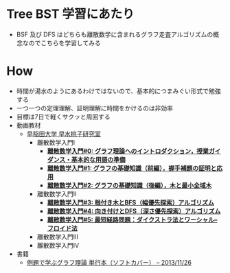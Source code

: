 # Tree BST 学習にあたり
- BSF 及び DFS はどちらも離散数学に含まれるグラフ走査アルゴリズムの概念なのでこちらを学習してみる

# How
- 時間が湯水のようにあるわけではないので、基本的につまみぐい形式で勉強する
- 一つ一つの定理理解、証明理解に時間をかけるのは非効率
- 目標は7日で軽くサクッと周回する
- 動画教材
  - [早稲田大学 早水桃子研究室](https://www.youtube.com/@hayamizu)
    - 離散数学入門Ⅰ
      - [**離散数学入門#0: グラフ理論へのイントロダクション，授業ガイダンス・基本的な用語の準備**](https://www.notion.so/0-1ecaeb28478e80d59de5c429c8f2f8ba?pvs=21)
      - [**離散数学入門#1: グラフの基礎知識（前編），握手補題の証明と応用**](https://www.notion.so/1-1ecaeb28478e800a81b0cb9e9c2320eb?pvs=21)
      - [**離散数学入門#2: グラフの基礎知識（後編），木と最小全域木**](https://www.notion.so/2-1ecaeb28478e805d912de135da13649f?pvs=21)
    - 離散数学入門Ⅱ
      - [**離散数学入門#3: 根付き木とBFS（幅優先探索）アルゴリズム**](https://www.notion.so/3-BFS-1ecaeb28478e8092a078e0cf09180598?pvs=21)
      - [**離散数学入門#4: 向き付けとDFS（深さ優先探索）アルゴリズム**](https://www.notion.so/4-DFS-1ecaeb28478e80e08a24f64d72c1bce8?pvs=21)
      - [**離散数学入門#5: 最短経路問題：ダイクストラ法とワーシャル–フロイド法**](https://www.notion.so/5-1eeaeb28478e804abf00fb579dd63d17?pvs=21)
    - 離散数学入門Ⅲ
    - 離散数学入門Ⅳ
- 書籍
  - [例題で学ぶグラフ理論 単行本（ソフトカバー） – 2013/11/26](https://amzn.asia/d/0oAaeRR)